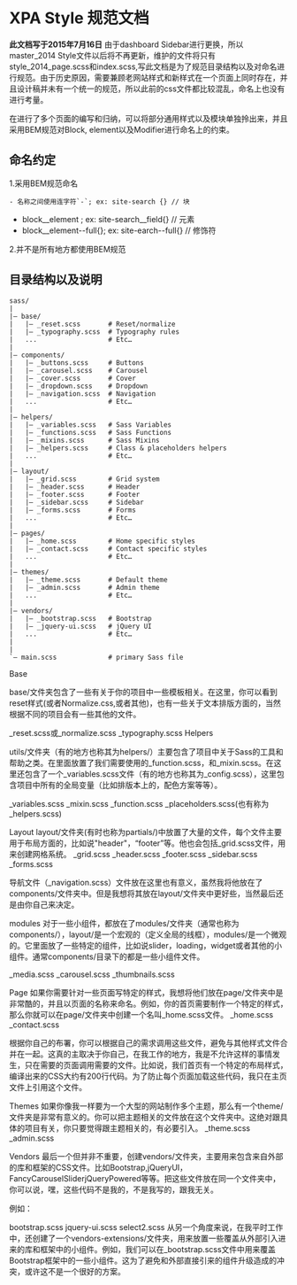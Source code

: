 # XPA Style 规范文档

**此文档写于2015年7月16日**
由于dashboard Sidebar进行更换，所以master_2014 Style文件以后将不再更新，维护的文件将只有style_2014_page.scss和index.scss,写此文档是为了规范目录结构以及对命名进行规范。由于历史原因，需要兼顾老网站样式和新样式在一个页面上同时存在，并且设计稿并未有一个统一的规范，所以此前的css文件都比较混乱，命名上也没有进行考量。

在进行了多个页面的编写和归纳，可以将部分通用样式以及模块单独拎出来，并且采用BEM规范对Block, element以及Modifier进行命名上的约束。
## 命名约定

1.采用BEM规范命名

	- 名称之间使用连字符`-`; ex: site-search {} // 块
  - block__element ; ex: site-search__field{} // 元素
  - block__element--full{}; ex: site-earch--full{} // 修饰符
  
2.并不是所有地方都使用BEM规范

## 目录结构以及说明

```
sass/ 
| 
|– base/ 
|   |– _reset.scss       # Reset/normalize 
|   |– _typography.scss  # Typography rules 
|   ...                  # Etc… 
| 
|– components/ 
|   |– _buttons.scss     # Buttons 
|   |– _carousel.scss    # Carousel 
|   |– _cover.scss       # Cover 
|   |– _dropdown.scss    # Dropdown 
|   |– _navigation.scss  # Navigation 
|   ...                  # Etc… 
| 
|– helpers/ 
|   |– _variables.scss   # Sass Variables 
|   |– _functions.scss   # Sass Functions 
|   |– _mixins.scss      # Sass Mixins 
|   |– _helpers.scss     # Class & placeholders helpers 
|   ...                  # Etc… 
| 
|– layout/ 
|   |– _grid.scss        # Grid system 
|   |– _header.scss      # Header 
|   |– _footer.scss      # Footer 
|   |– _sidebar.scss     # Sidebar 
|   |– _forms.scss       # Forms 
|   ...                  # Etc… 
| 
|– pages/ 
|   |– _home.scss        # Home specific styles 
|   |– _contact.scss     # Contact specific styles 
|   ...                  # Etc… 
| 
|– themes/ 
|   |– _theme.scss       # Default theme 
|   |– _admin.scss       # Admin theme 
|   ...                  # Etc… 
| 
|– vendors/ 
|   |– _bootstrap.scss   # Bootstrap 
|   |– _jquery-ui.scss   # jQuery UI 
|   ...                  # Etc… 
| 
| 
`– main.scss             # primary Sass file 
```

Base

base/文件夹包含了一些有关于你的项目中一些模板相关。在这里，你可以看到reset样式(或者Normalize.css,或者其他)，也有一些关于文本排版方面的，当然根据不同的项目会有一些其他的文件。

 _reset.scss或_normalize.scss
 _typography.scss
Helpers

utils/文件夹（有的地方也称其为helpers/）主要包含了项目中关于Sass的工具和帮助之类。在里面放置了我们需要使用的_function.scss，和_mixin.scss。在这里还包含了一个_variables.scss文件（有的地方也称其为_config.scss），这里包含项目中所有的全局变量（比如排版本上的，配色方案等等）。

 _variables.scss
 _mixin.scss
 _function.scss
 _placeholders.scss(也有称为_helpers.scss)

Layout
layout/文件夹(有时也称为partials/)中放置了大量的文件，每个文件主要用于布局方面的，比如说"header"，“footer”等。他也会包括_grid.scss文件，用来创建网格系统。
 _grid.scss
 _header.scss
 _footer.scss
 _sidebar.scss
 _forms.scss

导航文件（_navigation.scss）文件放在这里也有意义，虽然我将他放在了components/文件夹中。但是我想将其放在layout/文件夹中更好些，当然最后还是由你自己来决定。

modules
对于一些小组件，都放在了modules/文件夹（通常也称为components/），layout/是一个宏观的（定义全局的线框），modules/是一个微观的。它里面放了一些特定的组件，比如说slider，loading，widget或者其他的小组件。通常components/目录下的都是一些小组件文件。

 _media.scss
 _carousel.scss
 _thumbnails.scss

Page
如果你需要针对一些页面写特定的样式，我想将他们放在page/文件夹中是非常酷的，并且以页面的名称来命名。例如，你的首页需要制作一个特定的样式，那么你就可以在page/文件夹中创建一个名叫_home.scss文件。
 _home.scss
 _contact.scss

根据你自己的布署，你可以根据自己的需求调用这些文件，避免与其他样式文件合并在一起。这真的主取决于你自己，在我工作的地方，我是不允许这样的事情发生，只在需要的页面调用需要的文件。比如说，我们首页有一个特定的布局样式，编译出来的CSS大约有200行代码。为了防止每个页面加载这些代码，我只在主页文件上引用这个文件。

Themes
如果你像我一样要为一个大型的网站制作多个主题，那么有一个theme/文件夹是非常有意义的。你可以把主题相关的文件放在这个文件夹中。这绝对跟具体的项目有关，你只要觉得跟主题相关的，有必要引入。
 _theme.scss
 _admin.scss


Vendors
最后一个但并非不重要，创建vendors/文件夹，主要用来包含来自外部的库和框架的CSS文件。比如Bootstrap,jQueryUI，FancyCarouselSliderjQueryPowered等等。把这些文件放在同一个文件夹中，你可以说，嘿，这些代码不是我的，不是我写的，跟我无关。

例如：

 bootstrap.scss
 jquery-ui.scss
 select2.scss
从另一个角度来说，在我平时工作中，还创建了一个vendors-extensions/文件夹，用来放置一些覆盖从外部引入进来的库和框架中的小组件。例如，我们可以在_bootstrap.scss文件中用来覆盖Bootstrap框架中的一些小组件。这为了避免和外部直接引来的组件升级造成的冲突，或许这不是一个很好的方案。